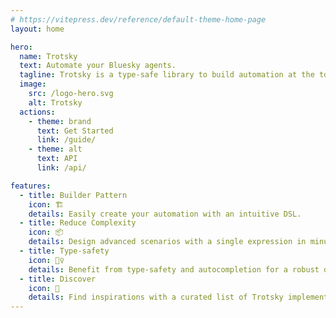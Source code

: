 ```yaml
---
# https://vitepress.dev/reference/default-theme-home-page
layout: home

hero:
  name: Trotsky
  text: Automate your Bluesky agents.
  tagline: Trotsky is a type-safe library to build automation at the top of ATProto/Bluesky API.
  image:
    src: /logo-hero.svg
    alt: Trotsky
  actions:
    - theme: brand
      text: Get Started
      link: /guide/
    - theme: alt
      text: API
      link: /api/

features:
  - title: Builder Pattern
    icon: 🏗️
    details: Easily create your automation with an intuitive DSL.
  - title: Reduce Complexity
    icon: 📦
    details: Design advanced scenarios with a single expression in minutes.
  - title: Type-safety
    icon: 🧘‍♀️
    details: Benefit from type-safety and autocompletion for a robust development experience.
  - title: Discover
    icon: 🪩
    details: Find inspirations with a curated list of Trotsky implementations.
---
```



<style>
:root {
  --vp-home-hero-name-color: transparent;
  --vp-home-hero-name-background: -webkit-linear-gradient(120deg, #b92e2e 30%, #db7575);

  --vp-home-hero-image-background-image: linear-gradient(-45deg,rgb(185, 46, 46, 0.5) 50%,rgba(219, 117, 117, 0.5) 50%);
  --vp-home-hero-image-filter: blur(44px);
}

@media (min-width: 640px) {
  :root {
    --vp-home-hero-image-filter: blur(56px);
  }
}

@media (min-width: 960px) {
  :root {
    --vp-home-hero-image-filter: blur(68px);
  }
}
</style>
